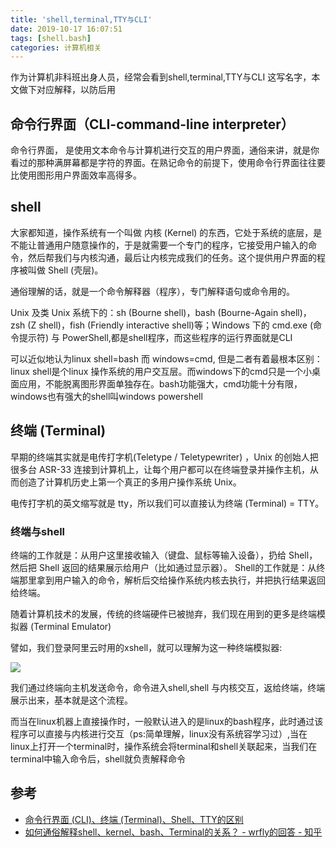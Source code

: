 ```yaml
---
title: 'shell,terminal,TTY与CLI'
date: 2019-10-17 16:07:51
tags: [shell.bash]
categories: 计算机相关
---
```

作为计算机非科班出身人员，经常会看到shell,terminal,TTY与CLI 这写名字，本文做下对应解释，以防后用

<!-- more -->
## 命令行界面（CLI-command-line interpreter）
命令行界面， 是使用文本命令与计算机进行交互的用户界面，通俗来讲，就是你看过的那种满屏幕都是字符的界面。在熟记命令的前提下，使用命令行界面往往要比使用图形用户界面效率高得多。

## shell

大家都知道，操作系统有一个叫做 内核 (Kernel) 的东西，它处于系统的底层，是不能让普通用户随意操作的，于是就需要一个专门的程序，它接受用户输入的命令，然后帮我们与内核沟通，最后让内核完成我们的任务。这个提供用户界面的程序被叫做 Shell (壳层)。

通俗理解的话，就是一个命令解释器（程序），专门解释语句或命令用的。

Unix 及类 Unix 系统下的：sh (Bourne shell)，bash (Bourne-Again shell)，zsh (Z shell)，fish (Friendly interactive shell)等；Windows 下的 cmd.exe (命令提示符) 与 PowerShell,都是shell程序，而这些程序的运行界面就是CLI


可以近似地认为linux shell=bash 而 windows=cmd, 但是二者有着最根本区别：linux shell是个linux 操作系统的用户交互层。而windows下的cmd只是一个小桌面应用，不能脱离图形界面单独存在。bash功能强大，cmd功能十分有限，windows也有强大的shell叫windows powershell

## 终端 (Terminal)

早期的终端其实就是电传打字机(Teletype / Teletypewriter) ，Unix 的创始人把很多台 ASR-33 连接到计算机上，让每个用户都可以在终端登录并操作主机，从而创造了计算机历史上第一个真正的多用户操作系统 Unix。

电传打字机的英文缩写就是 tty，所以我们可以直接认为终端 (Terminal) = TTY。  

### 终端与shell

终端的工作就是：从用户这里接收输入（键盘、鼠标等输入设备），扔给 Shell，然后把 Shell 返回的结果展示给用户（比如通过显示器）。  Shell的工作就是：从终端那里拿到用户输入的命令，解析后交给操作系统内核去执行，并把执行结果返回给终端。

随着计算机技术的发展，传统的终端硬件已被抛弃，我们现在用到的更多是终端模拟器 (Terminal Emulator)

譬如，我们登录阿里云时用的xshell，就可以理解为这一种终端模拟器:

![](./1.png)

我们通过终端向主机发送命令，命令进入shell,shell 与内核交互，返给终端，终端展示出来，基本就是这个流程。  

而当在linux机器上直接操作时，一般默认进入的是linux的bash程序，此时通过该程序可以直接与内核进行交互（ps:简单理解，linux没有系统容学习过）,当在linux上打开一个terminal时，操作系统会将terminal和shell关联起来，当我们在terminal中输入命令后，shell就负责解释命令
## 参考
- [命令行界面 (CLI)、终端 (Terminal)、Shell、TTY的区别](https://www.cnblogs.com/sddai/p/9769086.html)
- [如何通俗解释shell、kernel、bash、Terminal的关系？ - wrfly的回答 - 知乎](https://www.zhihu.com/question/328533621/answer/711398711)